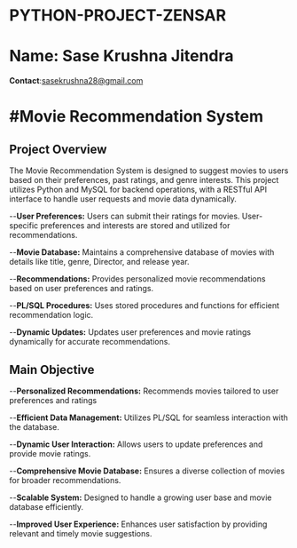 # PYTHON-PROJECT-ZENSAR
# **Name**: Sase Krushna Jitendra
 **Contact**:sasekrushna28@gmail.com

# #Movie Recommendation System

## Project Overview
The Movie Recommendation System is designed to suggest movies to users based on their preferences, past ratings, and genre interests. 
This project utilizes Python and MySQL for backend operations, with a RESTful API interface to handle user requests and movie data dynamically.

--**User Preferences:**
Users can submit their ratings for movies.
User-specific preferences and interests are stored and utilized for recommendations.

--**Movie Database:**
Maintains a comprehensive database of movies with details like title, genre, Director, and release year.

--**Recommendations:**
Provides personalized movie recommendations based on user preferences and ratings.

--**PL/SQL Procedures:**
Uses stored procedures and functions for efficient recommendation logic.

--**Dynamic Updates:**
Updates user preferences and movie ratings dynamically for accurate recommendations.

## Main Objective

--**Personalized Recommendations:**
Recommends movies tailored to user preferences and ratings

--**Efficient Data Management:**
Utilizes PL/SQL for seamless interaction with the database.

--**Dynamic User Interaction:**
Allows users to update preferences and provide movie ratings.

--**Comprehensive Movie Database:**
Ensures a diverse collection of movies for broader recommendations.

--**Scalable System:**
Designed to handle a growing user base and movie database efficiently.

--**Improved User Experience:**
Enhances user satisfaction by providing relevant and timely movie suggestions.
